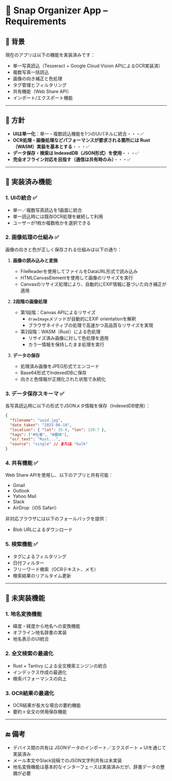 # 📸 Snap Organizer App – Requirements

## 🧩 背景

現在のアプリは以下の機能を実装済みです：

- 単一写真読込（Tesseract + Google Cloud Vision APIによるOCR実装済）
- 複数写真一括読込
- 画像の向き補正と色処理
- タグ管理とフィルタリング
- 共有機能（Web Share API）
- インポート/エクスポート機能

---

## 🚧 方針

- **UIは単一化**：単一・複数読込機能を1つのUIパネルに統合・・・✅
- **OCR処理・画像処理などパフォーマンスが要求される箇所には Rust（WASM）実装を基本とする**・・・✅
- **データ保存・検索は IndexedDB（JSON形式）を使用**・・・✅
- **完全オフライン対応を目指す（通信は共有時のみ）**・・・✅

---

## 🎯 実装済み機能

### 1. UIの統合 ✅
- 単一／複数写真読込を1画面に統合
- 単一読込時には既存OCR処理を継続して利用
- ユーザーが1枚か複数枚かを選択できる

### 2. 画像処理の仕組み ✅
画像の向きと色が正しく保存される仕組みは以下の通り：

1. **画像の読み込みと変換**
   - FileReaderを使用してファイルをDataURL形式で読み込み
   - HTMLCanvasElementを使用して画像のリサイズを実行
   - Canvasのリサイズ処理により、自動的にEXIF情報に基づいた向き補正が適用

2. **2段階の画像処理**
   - 第1段階：Canvas APIによるリサイズ
     - `drawImage`メソッドが自動的にEXIF orientationを解釈
     - ブラウザネイティブの処理で高速かつ高品質なリサイズを実現
   - 第2段階：WASM（Rust）による色処理
     - リサイズ済み画像に対して色処理を適用
     - カラー情報を保持したまま処理を実行

3. **データの保存**
   - 処理済み画像をJPEG形式でエンコード
   - Base64形式でIndexedDBに保存
   - 向きと色情報が正規化された状態で永続化

### 3. データ保存スキーマ ✅

各写真読込時に以下の形式でJSONメタ情報を保存（IndexedDB使用）：

```json
{
  "filename": "uuid.jpg",
  "date_taken": "2025-06-18",
  "location": { "lat": 35.6, "lon": 139.7 },
  "tags": ["#仕事", "#趣味"],
  "ocr_text": "Rust...",
  "source": "single" // または "bulk"
}
```

### 4. 共有機能 ✅

Web Share APIを使用し、以下のアプリと共有可能：
- Gmail
- Outlook
- Yahoo Mail
- Slack
- AirDrop（iOS Safari）

非対応ブラウザには以下のフォールバックを提供：
- Blob URLによるダウンロード

### 5. 検索機能 ✅

- タグによるフィルタリング
- 日付フィルター
- フリーワード検索（OCRテキスト、メモ）
- 検索結果のリアルタイム更新

---

## 🎯 未実装機能

### 1. 地名変換機能
- 緯度・経度から地名への変換機能
- オフライン地名辞書の実装
- 地名表示のUI統合

### 2. 全文検索の最適化
- Rust × Tantivy による全文検索エンジンの統合
- インデックス作成の最適化
- 検索パフォーマンスの向上

### 3. OCR結果の最適化
- OCR結果が長大な場合の要約機能
- 要約＋全文の併用保存機能

---

## 🔚 備考

- デバイス間の共有は JSONデータのインポート／エクスポート + UIを通じて実装済み
- メール本文やSlack投稿でのJSON文字列共有は未実装
- 地名変換機能は基本的なインターフェースは実装済みだが、辞書データの整備が必要